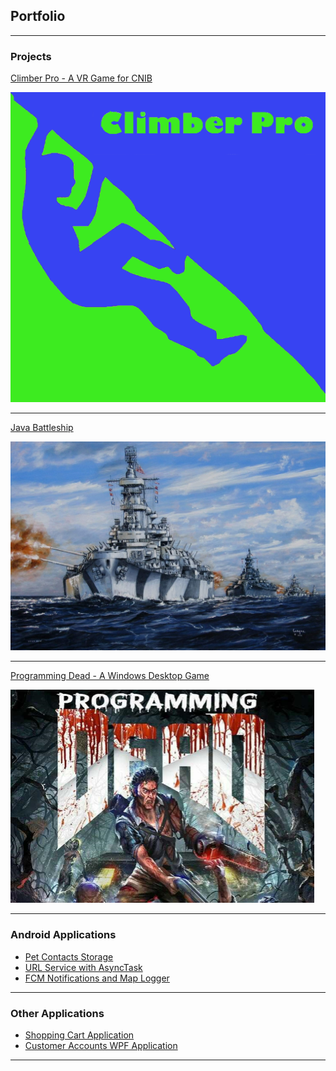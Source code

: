 ## Portfolio

---

### Projects 

[Climber Pro - A VR Game for CNIB](/climber-pro_page.md)

<img src="images/climberpro-logo.jpg?raw=true"/>

---
[Java Battleship](https://ryanhuber65.github.io/battleship-java/)

<img src="images/battleship-logo.jpg?raw=true"/>

---
[Programming Dead - A Windows Desktop Game](/progdead_page.md)

<img src="images/progdead-logo.PNG?raw=true"/>

---

### Android Applications

- [Pet Contacts Storage](/petcontacts_page.md)
- [URL Service with AsyncTask](/android-urlservice.md)
- [FCM Notifications and Map Logger](/android-locationfirebase_page.md)


---

### Other Applications

- [Shopping Cart Application](/shopping-cart_page.md)
- [Customer Accounts WPF Application](/customer-accounts_page.md)

---

